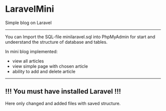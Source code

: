 # LaravelMini
Simple blog on Laravel
______________________
You can Import the SQL-file minilaravel.sql into PhpMyAdmin for start and undeerstand the structure of database and tables.

In mini blog implemented: 
  - view all articles
  - view simple page with chosen article
  - ability to add and delete article
---------------------------------------
!!! You must have installed Laravel !!!
---------------------------------------
Here only changed and added files with saved structure.
